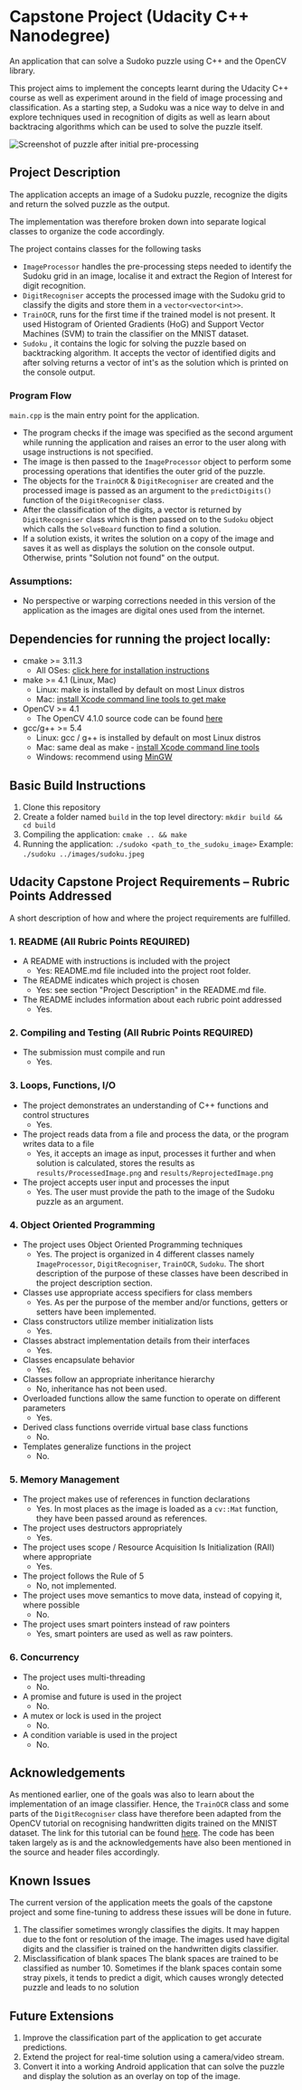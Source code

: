 # Capstone Project (Udacity C++ Nanodegree)

An application that can solve a Sudoko puzzle using C++ and the OpenCV library. 

This project aims to implement the concepts learnt during the Udacity C++ course as well as experiment around in the field of image processing and classification. As a starting step, a Sudoku was a nice way to delve in and explore techniques used in recognition of digits as well as learn about backtracing algorithms which can be used to solve the puzzle itself.

![Screenshot of puzzle after initial pre-processing](extra/ProcessedImage.png "Title")

## Project Description

The application accepts an image of a Sudoku puzzle, recognize the digits and return the solved puzzle as the output. 

The implementation was therefore broken down into separate logical classes to organize the code accordingly.

The project contains classes for the following tasks
* `ImageProcessor` handles the pre-processing steps needed to identify the Sudoku grid in an image, localise it and extract the Region of Interest for digit recognition. 
* `DigitRecogniser` accepts the processed image with the Sudoku grid to classify the digits and store them in a `vector<vector<int>>`.
* `TrainOCR`, runs for the first time if the trained model is not present. It used Histogram of Oriented Gradients (HoG) and Support Vector Machines (SVM) to train the classifier on the MNIST dataset. 
* `Sudoku` , it contains the logic for solving the puzzle based on backtracking algorithm. It accepts the vector of identified digits and after solving returns a vector of int's as the solution which is printed on the console output.

### Program Flow

`main.cpp` is the main entry point for the application.

* The program checks if the image was specified as the second argument while running the application and raises an error to the user along with usage instructions is not specified.
* The image is then passed to the `ImageProcessor` object to perform some processing operations that identifies the outer grid of the puzzle.
* The objects for the `TrainOCR` & `DigitRecogniser` are created and the processed image is passed as an argument to the `predictDigits()` function of the `DigitRecogniser` class.
* After the classification of the digits, a vector is returned by `DigitRecogniser` class which is then passed on to the `Sudoku` object which calls the `SolveBoard` function to find a solution.
* If a solution exists, it writes the solution on a copy of the image and saves it as well as displays the solution on the console output. Otherwise, prints "Solution not found" on the output.

### Assumptions:
* No perspective or warping corrections needed in this version of the application as the images are digital ones used from the internet. 

## Dependencies for running the project locally:
* cmake >= 3.11.3
  * All OSes: [click here for installation instructions](https://cmake.org/install/)
* make >= 4.1 (Linux, Mac)
  * Linux: make is installed by default on most Linux distros
  * Mac: [install Xcode command line tools to get make](https://developer.apple.com/xcode/features/)
* OpenCV >= 4.1
  * The OpenCV 4.1.0 source code can be found [here](https://github.com/opencv/opencv/tree/4.1.0)
* gcc/g++ >= 5.4
  * Linux: gcc / g++ is installed by default on most Linux distros
  * Mac: same deal as make - [install Xcode command line tools](https://developer.apple.com/xcode/features/)
  * Windows: recommend using [MinGW](http://www.mingw.org/)

## Basic Build Instructions

1. Clone this repository
2. Create a folder named `build` in the top level directory: `mkdir build && cd build`
3. Compiling the application:
 `cmake .. && make`
4. Running the application: 
	`./sudoko <path_to_the_sudoku_image>`
	Example:  `./sudoku ../images/sudoku.jpeg`

## Udacity Capstone Project Requirements – Rubric Points Addressed

A short description of how and where the project requirements are fulfilled.

### 1. README (All Rubric Points REQUIRED)
* A README with instructions is included with the project
  * Yes: README.md file included into the project root folder.
* The README indicates which project is chosen
  * Yes: see section "Project Description" in the README.md file.
* The README includes information about each rubric point addressed
  * Yes.

### 2. Compiling and Testing (All Rubric Points REQUIRED)
* The submission must compile and run
  * Yes.

### 3. Loops, Functions, I/O
* The project demonstrates an understanding of C++ functions and control structures
  * Yes.
* The project reads data from a file and process the data, or the program writes data to a file
  * Yes, it accepts an image as input, processes it further and when solution is calculated, stores the results as `results/ProcessedImage.png` and `results/ReprojectedImage.png`
* The project accepts user input and processes the input
  * Yes. The user must provide the path to the image of the Sudoku puzzle as an argument.

### 4. Object Oriented Programming
* The project uses Object Oriented Programming techniques
  * Yes. The project is organized in 4 different classes namely `ImageProcessor`, `DigitRecogniser`, `TrainOCR`, `Sudoku`. The short description of the purpose of these classes have been described in the project description section.
* Classes use appropriate access specifiers for class members
  * Yes. As per the purpose of the member and/or functions, getters or setters have been implemented.
* Class constructors utilize member initialization lists
  * Yes. 
* Classes abstract implementation details from their interfaces
  * Yes.
* Classes encapsulate behavior
  * Yes. 
* Classes follow an appropriate inheritance hierarchy
  * No, inheritance has not been used.
* Overloaded functions allow the same function to operate on different parameters
  * Yes.
* Derived class functions override virtual base class functions
  * No.
* Templates generalize functions in the project
  * No.

### 5. Memory Management

* The project makes use of references in function declarations
  * Yes. In most places as the image is loaded as a `cv::Mat` function, they have been passed around as references.
* The project uses destructors appropriately
  * Yes.
* The project uses scope / Resource Acquisition Is Initialization (RAII) where appropriate
  * Yes.
* The project follows the Rule of 5
  * No, not implemented.
* The project uses move semantics to move data, instead of copying it, where possible
  * No.
* The project uses smart pointers instead of raw pointers
  * Yes, smart pointers are used as well as raw pointers.

### 6. Concurrency
* The project uses multi-threading
  * No.
* A promise and future is used in the project
  * No.
* A mutex or lock is used in the project
  * No.
* A condition variable is used in the project
  * No.

## Acknowledgements

As mentioned earlier, one of the goals was also to learn about the implementation of an image classifier. Hence, the `TrainOCR` class and some parts of the `DigitRecogniser` class have therefore been adapted from the OpenCV tutorial on recognising handwritten digits trained on the MNIST dataset. The link for this tutorial can be found [here](https://www.learnopencv.com/handwritten-digits-classification-an-opencv-c-python-tutorial/). The code has been taken largely as is and the acknowledgements have also been mentioned in the source and header files accordingly.

## Known Issues

The current version of the application meets the goals of the capstone project and some fine-tuning to address these issues will be done in future.

1. The classifier sometimes wrongly classifies the digits. 
	It may happen due to the font or resolution of the image. The images used have digital digits and the classifier is trained on the handwritten digits classifier. 
2. Misclassification of blank spaces
	The blank spaces are trained to be classified as number 10. Sometimes if the blank spaces contain some stray pixels, it tends to predict a digit, which causes wrongly detected puzzle and leads to no solution

## Future Extensions
1. Improve the classification part of the application to get accurate predictions.
2. Extend the project for real-time solution using a camera/video stream.
4. Convert it into a working Android application that can solve the puzzle and display the solution as an overlay on top of the image.


